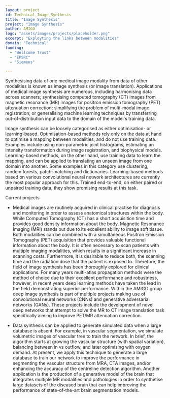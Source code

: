 ```yaml
---
layout: project
id: Technical_Image_Synthesis
title: "Image Synthesis"
project: "Image Synthesis"
author: AMIGO
logo: "assets/images/projects/placeholder.png"
excerpt: "Exployting the links between modalities"
domain: "Technical"
funding:
  - "Wellcome Trust"
  - "EPSRC"
  - "Siemens"

---
```

Synthesising data of one medical image modality from data of other modalities is known as image synthesis (or image translation). Applications of medical image synthesis are numerous, including harmonising data across scanners; synthesising computed tomography (CT) images from magnetic resonance (MR) images for positron emission tomography (PET) attenuation correction; simplifying the problem of multi-modal image registration; or generalising machine learning techniques by transferring out-of-distribution input data to the domain of the model's training data.



Image synthesis can be loosely categorised as either optimisation- or learning-based. Optimisation-based methods rely only on the data at hand to optimise a mapping between modalities, and do not use training data. Examples include using non-parametric joint histograms, estimating an intensity transformation during image registration, and biophysical models. Learning-based methods, on the other hand, use training data to learn the mapping, and can be applied to translating an unseen image from one domain into another. Some examples in this category use clustering, random forests, patch-matching and dictionaries. Learning-based methods based on various convolutional neural network architectures are currently the most popular approach for this. Trained end-to-end, on either paired or unpaired training data, they show promising results at this task.



Current projects   

- Medical images are routinely acquired in clinical practise for diagnosis and monitoring in order to assess anatomical structures within the body. While Computed Tomography (CT) has a short acquisition time and provides good density information about the body, Magnetic Resonance Imaging (MRI) stands out due to its excellent ability to image soft tissue. Both modalities can be combined with a simultaneous Positron Emission Tomography (PET) acquisition that provides valuable functional information about the body. It is often necessary to scan patients with multiple imaging modalities, which results in a significant increase in scanning costs. Furthermore, it is desirable to reduce both, the scanning time and the radiation dose that the patient is exposed to. Therefore, the field of image synthesis has been thoroughly explored for clinical applications. For many years multi-atlas propagation methods were the method of choice due to their excellent performance and robustness, however, in recent years deep learning methods have taken the lead in the field demonstrating superior performance. Within the AMIGO group deep image synthesis is part of multiple projects making use of convolutional neural networks (CNNs) and generative adversarial networks (GANs). These projects include the development of novel deep networks that attempt to solve the MR to CT image translation task specifically aiming to improve PET/MR attenuation correction.

- Data synthesis can be applied to generate simulated data when a large database is absent. For example, in vascular segmentation, we simulate volumetric images of vascular tree to train the network. In brief, the algorithm starts at growing the vascular structure (with spatial variation), balancing between in vs outflow, and later optimising with oxygen demand. At present, we apply this technique to generate a large database to train our network to improve the performance in segmenting the vascular structure from MRA, CTA images, and/or enhancing the accuracy of the centreline detection algorithm. Another application is the production of a generative model of the brain that integrates multiple MR modalities and pathologies in order to synthetise large datasets of the diseased brain that can help improving the performance of state-of-the-art brain segmentation models.  
